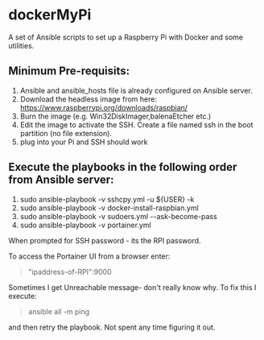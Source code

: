 # dockerMyPi

A set of Ansible scripts to set up a Raspberry Pi with Docker and some utilities.

Minimum Pre-requisits:
----------------------
1) Ansible and ansible_hosts file is already configured on Ansible server.
2) Download the headless image from here:  https://www.raspberrypi.org/downloads/raspbian/
3) Burn the image (e.g. Win32DiskImager,balenaEtcher etc.)
4) Edit the image to activate the SSH. Create a file named ssh in the boot partition (no file extension). 
5) plug into your Pi and SSH should work

Execute the playbooks in the following order from Ansible server:
-----------------------------------------------------------------
1) sudo ansible-playbook -v sshcpy.yml -u ${USER} -k
2) sudo ansible-playbook -v docker-install-raspbian.yml
3) sudo ansible-playbook -v sudoers.yml --ask-become-pass
4) sudo ansible-playbook -v portainer.yml 

When prompted for SSH password - its the RPI password.

To access the Portainer UI from a browser enter:
<blockquote>
<p>"ipaddress-of-RPI":9000</p>
</blockquote>

Sometimes I get Unreachable message- don't really know why.  To fix this I execute:
<blockquote>
<p>ansible all -m ping</p>
</blockquote>
    
and then retry the playbook. Not spent any time figuring it out.
